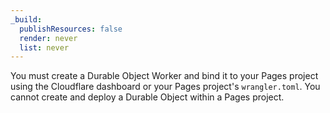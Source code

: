 ```yaml
---
_build:
  publishResources: false
  render: never
  list: never
---
```


You must create a Durable Object Worker and bind it to your Pages project using the Cloudflare dashboard or your Pages project's `wrangler.toml`. You cannot create and deploy a Durable Object within a Pages project.
